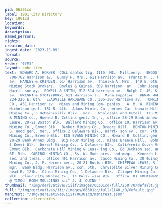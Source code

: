 ```yaml
---
pid: 06301cd
label: 1901 City Directory
key: 1901cd
location: 
keywords: 
description: 
named_persons: 
rights: 
creation_date: 
ingest_date: '2023-10-09'
format: 
source: 
order: '6301'
layout: cmhc_item
text: 'EDWARD A. HORNER  COAL santos tig, 1115  MIL  Millinery.  BEGGS DRY GOODS Co.,
  700-702 Harrison av.  Bundy H. Mrs., 611 Harrison av.  Frantz M. J. Miss, 407 Harrison
  av.  HANLEY & KRINGEN, 614 Harrison av.  Thielka A. Mrs., 140 E. 6th.  Mine and
  Mining Stock Brokers.  Bowles & Gaines, 609 Harrison  av.  Cohn Joseph & Sons, 427
  Harri- son ay.  POWELL & SMITH, 512-514 Harrison av.  Rolph C. 8S. & Co., 408 Harrison
  av.  WRIGHT & STOTESBURY, 612 Harrison av.  Mine Supplies.  BEMAN HARDWARE Co.,
  224-226 E. 6th.  LEADVILLE HARDWARE CO., 305-307 Harrison av.  TOMKINS H. H. HARDWARE
  CO., 431 Harrison av.  Mines and Mining Com- panies.  A. M. W. MINING CO., S. D.
  Nicholson genl. 184 B. 4th.  Adams Mining Co., mines Car- bonate Hill.  Alps Consolidated
  Mining Co., 3 DeMaineville Blix.  mer.,  Wholesale and Retail  375 MIN  ARNOLD LEASING
  & MINING co., Howard B. Collins genl. Ingr., office 28-29 Bank Annex Bldg.  Arthur
  Lease, 20-21 Boston Blk.  Ballard Mining Co., office 101 Harrison av.  Ballarat
  Mining Co., Emmet Bik.  Banker Mining Co., Breece Hill.  BENTON MINING CO.,  Tingley
  S. Wood genl. mer., office 2 Delaware Bik., Harri- son av., cor. 7th.  Big Chief
  Mining Co., Breene Blk.  BIG EVANS MINING CO., Howard B. Collins genl. megr., office
  28-29 Bank Annex Bldg.  Big Four Mining Co., mines Breece Hill.  Bohm Mining Co.,
  6 Emmet Blk.  Boreel Mining Co., 1 Delaware BIk.  California Guich Mining Co., 4
  Emmet BIk.  Carbonate Hill Mining & Leas- ing Co., Ed Jackson sec. and treas., 104
  BE. 5th.  CARIBOU MINING CO., Ss. W. Mudd pres. and megr., Kenneth L. Fahnestock
  sec. and treas., office 401 Harrison av.  Casco Mining Co., 30 Quincy Blk.  Catalpa
  Mining Co., J. F. Horner mer., 20-21 Boston BIK.  CHIPPEWA LEASE, R. B. Estey genl.
  mgr., Bank Bldg, Harrison av., cor. 5th.  Chrysolite Silver Mining Co., Fryer Hill,
  head B. 12th.  Clara Mining Co., 1 Delaware Bik.  Clipper Mining Co., 30 Quincy
  Blk.  Cloud City Mining Co., 14 Dela- ware BIk.  Office  0) SOURINSSY WYO z''s HENS
  @ T1MOd  ROOM MOULDINGS sii" J. J. QUINN '
thumbnail: "/img/derivatives/iiif/images/06301cd/full/250,/0/default.jpg"
full: "/img/derivatives/iiif/images/06301cd/full/1140,/0/default.jpg"
manifest: "/img/derivatives/iiif/06301cd/manifest.json"
collection: directories
---
```

